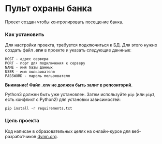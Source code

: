 # Пульт охраны банка

Проект создан чтобы контролировать посещение банка.

### Как установить

Для настройки проекта, требуется подключиться к БД. Для этого нужно создать файл **.env** в проекте и указать следующие даннные:
```
HOST - адрес сервера
PORT - порт для подключения к серверу
NAME - имя базы данных
USER - имя пользователя 
PASSWORD - пароль пользователя
```
**Внимание! Файл .env не должен быть залит в репозиторий.**

Python3 должен быть уже установлен. 
Затем используйте `pip` (или `pip3`, есть конфликт с Python2) для установки зависимостей:
```
pip install -r requirements.txt
```

### Цель проекта

Код написан в образовательных целях на онлайн-курсе для веб-разработчиков [dvmn.org](https://dvmn.org/).